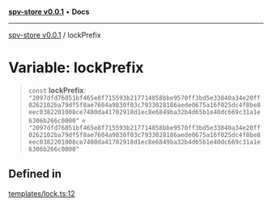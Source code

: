 [**spv-store v0.0.1**](../README.md) • **Docs**

***

[spv-store v0.0.1](../globals.md) / lockPrefix

# Variable: lockPrefix

> `const` **lockPrefix**: `"2097dfd76851bf465e8f715593b217714858bbe9570ff3bd5e33840a34e20ff0262102ba79df5f8ae7604a9830f03c7933028186aede0675a16f025dc4f8be8eec0382201008ce7480da41702918d1ec8e6849ba32b4d65b1e40dc669c31a1e6306b266c0000"` = `"2097dfd76851bf465e8f715593b217714858bbe9570ff3bd5e33840a34e20ff0262102ba79df5f8ae7604a9830f03c7933028186aede0675a16f025dc4f8be8eec0382201008ce7480da41702918d1ec8e6849ba32b4d65b1e40dc669c31a1e6306b266c0000"`

## Defined in

[templates/lock.ts:12](https://github.com/shruggr/ts-casemod-spv/blob/3ea4eaa98b52595d9cf79b03096c7b1d167ad808/src/templates/lock.ts#L12)
